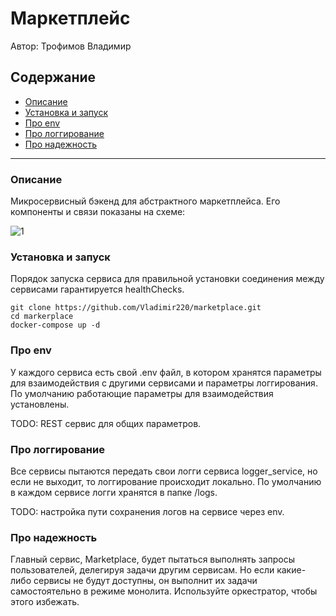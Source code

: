 # Маркетплейс #
Автор: Трофимов Владимир

## Содержание ##
- [Описание](#описание)
- [Установка и запуск](#установка-и-запуск)
- [Про env](#про_env)
- [Про логгирование](#про_логгирование)
- [Про надежность](#про_надежность)
---

### Описание ###
Микросервисный бэкенд для абстрактного маркетплейса. Его компоненты и связи показаны на схеме: 

![1](https://github.com/Vladimir220/marketplace/blob/main/pics/Схема.jpg)

### Установка и запуск ###
Порядок запуска сервиса для правильной установки соединения между сервисами гарантируется healthChecks.

```
git clone https://github.com/Vladimir220/marketplace.git
cd markerplace
docker-compose up -d
```

### Про env ###
У каждого сервиса есть свой .env файл, в котором хранятся параметры для взаимодействия с другими сервисами и параметры логгирования. По умолчанию работающие параметры для взаимодействия установлены.

TODO: REST сервис для общих параметров.

### Про логгирование ###
Все сервисы пытаются передать свои логги сервиса logger_service, но если не выходит, то логгирование происходит локально. По умолчанию в каждом сервисе логги хранятся в папке /logs. 

TODO: настройка пути сохранения логов на сервисе через env. 

### Про надежность ###
Главный сервис, Marketplace, будет пытаться выполнять запросы пользователей, делегируя задачи другим сервисам. Но если какие-либо сервисы не будут доступны, он выполнит их задачи самостоятельно в режиме монолита. Используйте оркестратор, чтобы этого избежать.

